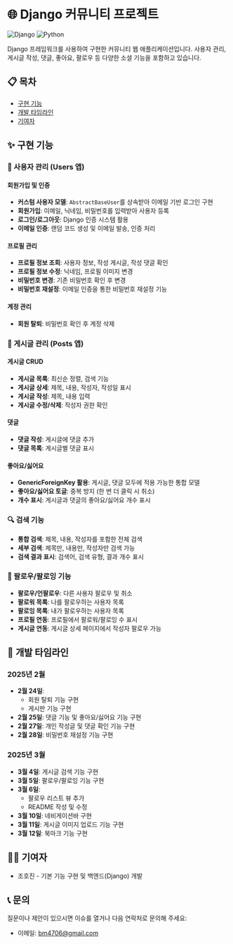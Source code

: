 # 🌐 Django 커뮤니티 프로젝트

![Django](https://img.shields.io/badge/Django-4.2-green)
![Python](https://img.shields.io/badge/Python-3.8+-blue)

Django 프레임워크를 사용하여 구현한 커뮤니티 웹 애플리케이션입니다. 사용자 관리, 게시글 작성, 댓글, 좋아요, 팔로우 등 다양한 소셜 기능을 포함하고 있습니다.


## 📋 목차

- [구현 기능](#-구현-기능)
- [개발 타임라인](#-개발-타임라인)
- [기여자](#-기여자)

## ✨ 구현 기능

### 👤 사용자 관리 (Users 앱)

#### 회원가입 및 인증
- **커스텀 사용자 모델**: `AbstractBaseUser`를 상속받아 이메일 기반 로그인 구현
- **회원가입**: 이메일, 닉네임, 비밀번호를 입력받아 사용자 등록
- **로그인/로그아웃**: Django 인증 시스템 활용
- **이메일 인증**: 랜덤 코드 생성 및 이메일 발송, 인증 처리

#### 프로필 관리
- **프로필 정보 조회**: 사용자 정보, 작성 게시글, 작성 댓글 확인
- **프로필 정보 수정**: 닉네임, 프로필 이미지 변경
- **비밀번호 변경**: 기존 비밀번호 확인 후 변경
- **비밀번호 재설정**: 이메일 인증을 통한 비밀번호 재설정 기능

#### 계정 관리
- **회원 탈퇴**: 비밀번호 확인 후 계정 삭제

### 📝 게시글 관리 (Posts 앱)

#### 게시글 CRUD
- **게시글 목록**: 최신순 정렬, 검색 기능
- **게시글 상세**: 제목, 내용, 작성자, 작성일 표시
- **게시글 작성**: 제목, 내용 입력
- **게시글 수정/삭제**: 작성자 권한 확인

#### 댓글
- **댓글 작성**: 게시글에 댓글 추가
- **댓글 목록**: 게시글별 댓글 표시

#### 좋아요/싫어요
- **GenericForeignKey 활용**: 게시글, 댓글 모두에 적용 가능한 통합 모델
- **좋아요/싫어요 토글**: 중복 방지 (한 번 더 클릭 시 취소)
- **개수 표시**: 게시글과 댓글의 좋아요/싫어요 개수 표시

### 🔍 검색 기능

- **통합 검색**: 제목, 내용, 작성자를 포함한 전체 검색
- **세부 검색**: 제목만, 내용만, 작성자만 검색 가능
- **검색 결과 표시**: 검색어, 검색 유형, 결과 개수 표시

### 👥 팔로우/팔로잉 기능

- **팔로우/언팔로우**: 다른 사용자 팔로우 및 취소
- **팔로워 목록**: 나를 팔로우하는 사용자 목록
- **팔로잉 목록**: 내가 팔로우하는 사용자 목록
- **프로필 연동**: 프로필에서 팔로워/팔로잉 수 표시
- **게시글 연동**: 게시글 상세 페이지에서 작성자 팔로우 가능

## 📅 개발 타임라인

### 2025년 2월
- **2월 24일**: 
  - 회원 탈퇴 기능 구현
  - 게시판 기능 구현
- **2월 25일**: 댓글 기능 및 좋아요/싫어요 기능 구현
- **2월 27일**: 개인 작성글 및 댓글 확인 기능 구현
- **2월 28일**: 비밀번호 재설정 기능 구현

### 2025년 3월
- **3월 4일**: 게시글 검색 기능 구현
- **3월 5일**: 팔로우/팔로잉 기능 구현
- **3월 6일**: 
  - 팔로우 리스트 뷰 추가
  - README 작성 및 수정
- **3월 10일**: 네비게이션바 구현
- **3월 11일**: 게시글 이미지 업로드 기능 구현
- **3월 12일**: 북마크 기능 구현

## 👨‍💻 기여자

- 조호진 - 기본 기능 구현 및 백엔드(Django) 개발

## 📞 문의

질문이나 제안이 있으시면 이슈를 열거나 다음 연락처로 문의해 주세요:
- 이메일: bm4706@gmail.com